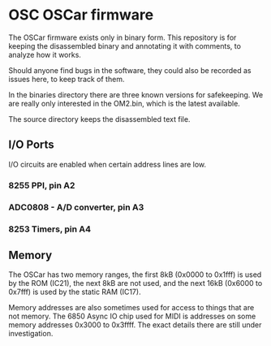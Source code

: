# OSC OSCar firmware

The OSCar firmware exists only in binary form. This repository is for keeping the disassembled binary and annotating it with comments, to analyze how it works. 

Should anyone find bugs in the software, they could also be recorded as issues here, to keep track of them.

In the binaries directory there are three known versions for safekeeping. We are really only interested in the OM2.bin, which is the latest available.

The source directory keeps the disassembled text file.

## I/O Ports

I/O circuits are enabled when certain address lines are low. 

### 8255 PPI, pin A2

### ADC0808 - A/D converter, pin A3

### 8253 Timers, pin A4

## Memory

The OSCar has two memory ranges, the first 8kB (0x0000 to 0x1fff) is used by the ROM (IC21), 
the next 8kB are not used, and the next 16kB (0x6000 to 0x7fff) is used by the static RAM (IC17).

Memory addresses are also sometimes used for access to things that are not memory.
The 6850 Async IO chip used for MIDI is addresses on some memory addresses 0x3000 to 0x3ffff.
The exact details there are still under investigation.
